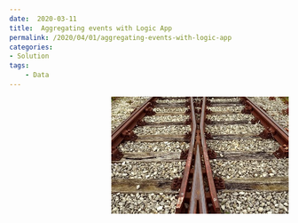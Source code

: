```yaml
---
date:  2020-03-11
title:  Aggregating events with Logic App
permalink: /2020/04/01/aggregating-events-with-logic-app
categories:
- Solution
tags:
    - Data
---
```

<img style="float:right;padding-left:20px;" title="From pixabay.com" src="/assets/posts/2020/2/aggregating-events-with-logic-app/merging.jpg" />